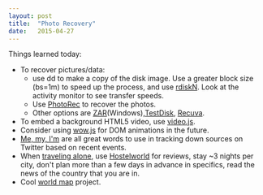 ```yaml
---
layout: post
title:  "Photo Recovery"
date:   2015-04-27
---
```

Things learned today:

* To recover pictures/data:
	* use dd to make a copy of the disk image. Use a greater block size (bs=1m) to speed up the process, and use [rdiskN](http://codefeed.com/blog/osx-dd-dead-slow). Look at the activity monitor to see transfer speeds.
	* Use [PhotoRec](http://www.cgsecurity.org/wiki/PhotoRec) to recover the photos. 
	* Other options are [ZAR](http://www.z-a-recovery.com/download.aspx)(Windows),[TestDisk](http://www.cgsecurity.org/wiki/TestDisk), [Recuva](https://www.piriform.com/recuva).
* To embed a background HTML5 video, use [video.js](http://www.videojs.com/).
* Consider using [wow.js](http://mynameismatthieu.com/WOW) for DOM animations in the future.
* [Me, my, I'm](https://medium.com/@bydanielvictor/the-one-word-reporters-should-add-to-twitter-searches-that-you-probably-haven-t-considered-fadab1bc34e8) are all great words to use in tracking down sources on Twitter based on recent events.
* When [traveling alone](https://medium.com/@alexschiff/how-and-why-to-travel-alone-595e980714e6), use [Hostelworld](http://www.hostelworld.com/) for reviews, stay ~3 nights per city, don't plan more than a few days in advance in specifics, read the news of the country that you are in.
* Cool [world map](https://news.ycombinator.com/item?id=9464348&utm_term=comment) project.
